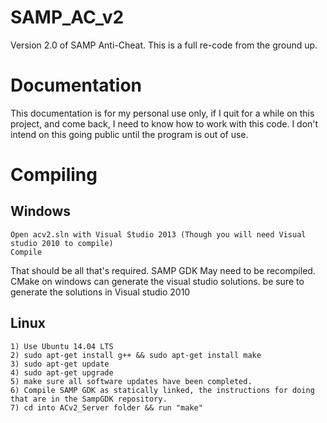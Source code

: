 SAMP_AC_v2
==========
Version 2.0 of SAMP Anti-Cheat. This is a full re-code from the ground up.

Documentation
========== 
This documentation is for my personal use only, if I quit for a while on this project, and come back, I need to know how to work with this code. I don't intend on this going public until the program is out of use.

Compiling
==========

Windows
----------
```
Open acv2.sln with Visual Studio 2013 (Though you will need Visual studio 2010 to compile)
Compile
```
That should be all that's required. SAMP GDK May need to be recompiled. CMake on windows can generate the visual studio solutions. be sure to generate the solutions in Visual studio 2010



Linux
----------
```
1) Use Ubuntu 14.04 LTS
2) sudo apt-get install g++ && sudo apt-get install make
3) sudo apt-get update
4) sudo apt-get upgrade
5) make sure all software updates have been completed.
6) Compile SAMP GDK as statically linked, the instructions for doing that are in the SampGDK repository.
7) cd into ACv2_Server folder && run "make"
```
